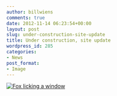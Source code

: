 ```yaml
---
author: billwiens
comments: true
date: 2012-11-14 06:23:54+00:00
layout: post
slug: under-construction-site-update
title: Under construction, site update
wordpress_id: 285
categories:
- News
post_format:
- Image
---
```


[![Fox licking a window](http://billwiens.com/wordpress/wp-content/uploads/2012/11/fox-licker.gif)](http://billwiens.com/wordpress/wp-content/uploads/2012/11/fox-licker.gif)
